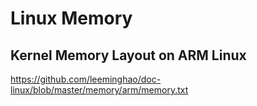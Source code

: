 Linux Memory
================================================================================

Kernel Memory Layout on ARM Linux
--------------------------------------------------------------------------------

https://github.com/leeminghao/doc-linux/blob/master/memory/arm/memory.txt